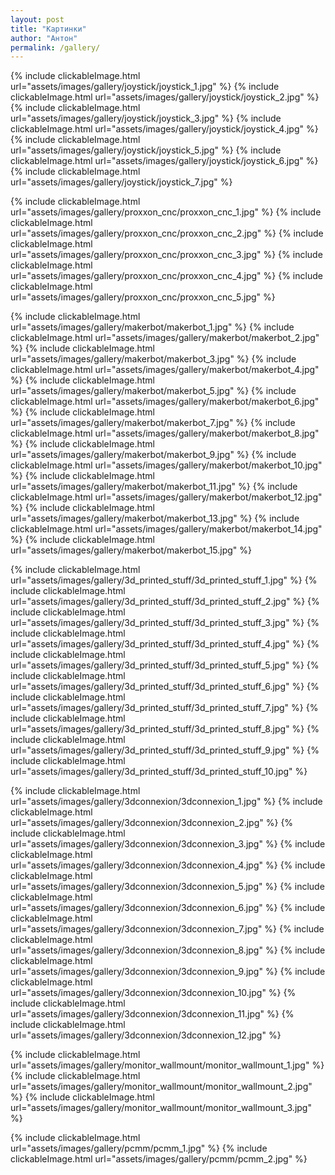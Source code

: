 ```yaml
---
layout: post
title: "Картинки"
author: "Антон"
permalink: /gallery/
---
```


{% include clickableImage.html url="assets/images/gallery/joystick/joystick_1.jpg" %}
{% include clickableImage.html url="assets/images/gallery/joystick/joystick_2.jpg" %}
{% include clickableImage.html url="assets/images/gallery/joystick/joystick_3.jpg" %}
{% include clickableImage.html url="assets/images/gallery/joystick/joystick_4.jpg" %}
{% include clickableImage.html url="assets/images/gallery/joystick/joystick_5.jpg" %}
{% include clickableImage.html url="assets/images/gallery/joystick/joystick_6.jpg" %}
{% include clickableImage.html url="assets/images/gallery/joystick/joystick_7.jpg" %}

{% include clickableImage.html url="assets/images/gallery/proxxon_cnc/proxxon_cnc_1.jpg" %}
{% include clickableImage.html url="assets/images/gallery/proxxon_cnc/proxxon_cnc_2.jpg" %}
{% include clickableImage.html url="assets/images/gallery/proxxon_cnc/proxxon_cnc_3.jpg" %}
{% include clickableImage.html url="assets/images/gallery/proxxon_cnc/proxxon_cnc_4.jpg" %}
{% include clickableImage.html url="assets/images/gallery/proxxon_cnc/proxxon_cnc_5.jpg" %}

{% include clickableImage.html url="assets/images/gallery/makerbot/makerbot_1.jpg" %}
{% include clickableImage.html url="assets/images/gallery/makerbot/makerbot_2.jpg" %}
{% include clickableImage.html url="assets/images/gallery/makerbot/makerbot_3.jpg" %}
{% include clickableImage.html url="assets/images/gallery/makerbot/makerbot_4.jpg" %}
{% include clickableImage.html url="assets/images/gallery/makerbot/makerbot_5.jpg" %}
{% include clickableImage.html url="assets/images/gallery/makerbot/makerbot_6.jpg" %}
{% include clickableImage.html url="assets/images/gallery/makerbot/makerbot_7.jpg" %}
{% include clickableImage.html url="assets/images/gallery/makerbot/makerbot_8.jpg" %}
{% include clickableImage.html url="assets/images/gallery/makerbot/makerbot_9.jpg" %}
{% include clickableImage.html url="assets/images/gallery/makerbot/makerbot_10.jpg" %}
{% include clickableImage.html url="assets/images/gallery/makerbot/makerbot_11.jpg" %}
{% include clickableImage.html url="assets/images/gallery/makerbot/makerbot_12.jpg" %}
{% include clickableImage.html url="assets/images/gallery/makerbot/makerbot_13.jpg" %}
{% include clickableImage.html url="assets/images/gallery/makerbot/makerbot_14.jpg" %}
{% include clickableImage.html url="assets/images/gallery/makerbot/makerbot_15.jpg" %}

{% include clickableImage.html url="assets/images/gallery/3d_printed_stuff/3d_printed_stuff_1.jpg" %}
{% include clickableImage.html url="assets/images/gallery/3d_printed_stuff/3d_printed_stuff_2.jpg" %}
{% include clickableImage.html url="assets/images/gallery/3d_printed_stuff/3d_printed_stuff_3.jpg" %}
{% include clickableImage.html url="assets/images/gallery/3d_printed_stuff/3d_printed_stuff_4.jpg" %}
{% include clickableImage.html url="assets/images/gallery/3d_printed_stuff/3d_printed_stuff_5.jpg" %}
{% include clickableImage.html url="assets/images/gallery/3d_printed_stuff/3d_printed_stuff_6.jpg" %}
{% include clickableImage.html url="assets/images/gallery/3d_printed_stuff/3d_printed_stuff_7.jpg" %}
{% include clickableImage.html url="assets/images/gallery/3d_printed_stuff/3d_printed_stuff_8.jpg" %}
{% include clickableImage.html url="assets/images/gallery/3d_printed_stuff/3d_printed_stuff_9.jpg" %}
{% include clickableImage.html url="assets/images/gallery/3d_printed_stuff/3d_printed_stuff_10.jpg" %}

{% include clickableImage.html url="assets/images/gallery/3dconnexion/3dconnexion_1.jpg" %}
{% include clickableImage.html url="assets/images/gallery/3dconnexion/3dconnexion_2.jpg" %}
{% include clickableImage.html url="assets/images/gallery/3dconnexion/3dconnexion_3.jpg" %}
{% include clickableImage.html url="assets/images/gallery/3dconnexion/3dconnexion_4.jpg" %}
{% include clickableImage.html url="assets/images/gallery/3dconnexion/3dconnexion_5.jpg" %}
{% include clickableImage.html url="assets/images/gallery/3dconnexion/3dconnexion_6.jpg" %}
{% include clickableImage.html url="assets/images/gallery/3dconnexion/3dconnexion_7.jpg" %}
{% include clickableImage.html url="assets/images/gallery/3dconnexion/3dconnexion_8.jpg" %}
{% include clickableImage.html url="assets/images/gallery/3dconnexion/3dconnexion_9.jpg" %}
{% include clickableImage.html url="assets/images/gallery/3dconnexion/3dconnexion_10.jpg" %}
{% include clickableImage.html url="assets/images/gallery/3dconnexion/3dconnexion_11.jpg" %}
{% include clickableImage.html url="assets/images/gallery/3dconnexion/3dconnexion_12.jpg" %}

{% include clickableImage.html url="assets/images/gallery/monitor_wallmount/monitor_wallmount_1.jpg" %}
{% include clickableImage.html url="assets/images/gallery/monitor_wallmount/monitor_wallmount_2.jpg" %}
{% include clickableImage.html url="assets/images/gallery/monitor_wallmount/monitor_wallmount_3.jpg" %}

{% include clickableImage.html url="assets/images/gallery/pcmm/pcmm_1.jpg" %}
{% include clickableImage.html url="assets/images/gallery/pcmm/pcmm_2.jpg" %}